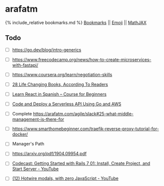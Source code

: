 # arafatm

{% include_relative bookmarks.md %}
[Bookmarks](/bookmarks/) || [Emoji](/emoji) || [MathJAX](/mathjax) 

## Todo

- [ ] https://go.dev/blog/intro-generics
- [ ] https://www.freecodecamp.org/news/how-to-create-microservices-with-fastapi/
- [ ] https://www.coursera.org/learn/negotiation-skills
- [ ] [28 Life Changing Books, According To Readers](https://www.buzzfeed.com/hannahloewentheil/life-changing-books-according-to-readers)
- [ ] [Learn React in Spanish – Course for Beginners](https://www.freecodecamp.org/news/learn-react-in-spanish-course-for-beginners/)
- [ ] [Code and Deploy a Serverless API Using Go and AWS](https://www.freecodecamp.org/news/code-and-deploy-a-serverless-api-using-go-and-aws/)
- [ ] Complete https://arafatm.com/agile/slack#25-what-middle-management-is-there-for
- [ ] https://www.smarthomebeginner.com/traefik-reverse-proxy-tutorial-for-docker/
- [ ] Manager's Path
- [ ] https://arxiv.org/pdf/1904.09954.pdf
- [ ] [Codecast: Getting Started with Rails 7 01: Install, Create Project, and Start Server - YouTube](https://www.youtube.com/watch?v=BPupLHjpKec&list=PL9kkbu1kLUePk2NNqMT14iL3Dis2mbMdK&index=9)
- [ ] [(12) Hotwire modals, with zero JavaScript - YouTube](https://www.youtube.com/watch?v=WK16FeBfbxI)


<style>
table {
  display: block;
  max-height: 40rem;
  overflow-y: scroll;
}
td {
  border-right: 0px solid black;
  text-align: center;
  font-weight: 900;
}
tr {
  border: 0px solid black;
}
</style>

<!-- vim: set textwidth=0: -->
<!-- vim: set wrapmargin=0: -->
<!-- vim: set nowrap: -->

